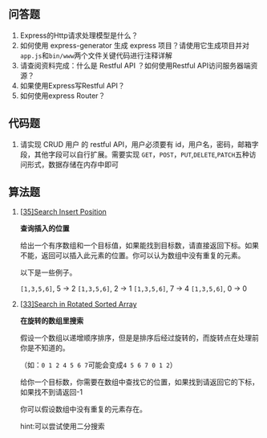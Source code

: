 ## 问答题

1. Express的Http请求处理模型是什么？
2. 如何使用 express-generator 生成 express 项目？请使用它生成项目并对`app.js`和`bin/www`两个文件关键代码进行注释详解
3. 请查阅资料完成：什么是 Restful API ？如何使用Restful API访问服务器端资源？
4. 如果使用Express写Restful API？
5. 如何使用express Router？

## 代码题

1. 请实现 CRUD 用户 的 restful API，用户必须要有 id，用户名，密码，邮箱字段，其他字段可以自行扩展。需要实现 `GET`，`POST`，`PUT`,`DELETE`,`PATCH`五种访问形式，数据存储在内存中即可

## 算法题

1. [[35\]Search Insert Position](https://leetcode.com/problems/search-insert-position)

   **查询插入的位置**

   给出一个有序数组和一个目标值，如果能找到目标数，请直接返回下标。如果不能，返回可以插入此元素的位置。你可以认为数组中没有重复的元素。

   以下是一些例子。

   `[1,3,5,6]`, 5 → 2
   `[1,3,5,6]`, 2 → 1
   `[1,3,5,6]`, 7 → 4
   `[1,3,5,6]`, 0 → 0

2. [[33\]Search in Rotated Sorted Array](https://leetcode.com/problems/search-in-rotated-sorted-array)

   **在旋转的数组里搜索**

   假设一个数组以递增顺序排序，但是是排序后经过旋转的，而旋转点在处理前你是不知道的。

   （如：`0 1 2 4 5 6 7`可能会变成`4 5 6 7 0 1 2`）

   给你一个目标数，你需要在数组中查找它的位置，如果找到请返回它的下标，如果找不到请返回-1

   你可以假设数组中没有重复的元素存在。

   hint:可以尝试使用二分搜索

   